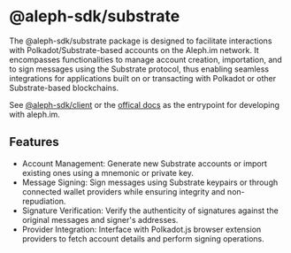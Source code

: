 # @aleph-sdk/substrate
The @aleph-sdk/substrate package is designed to facilitate interactions with Polkadot/Substrate-based accounts on the Aleph.im network. It encompasses functionalities to manage account creation, importation, and to sign messages using the Substrate protocol, thus enabling seamless integrations for applications built on or transacting with Polkadot or other Substrate-based blockchains.

See [@aleph-sdk/client](https://npmjs.com/package/@aleph-sdk/client) or the [offical docs](https://docs.aleph.im) as the entrypoint for developing with aleph.im.

## Features
- Account Management: Generate new Substrate accounts or import existing ones using a mnemonic or private key.
- Message Signing: Sign messages using Substrate keypairs or through connected wallet providers while ensuring integrity and non-repudiation.
- Signature Verification: Verify the authenticity of signatures against the original messages and signer's addresses.
- Provider Integration: Interface with Polkadot.js browser extension providers to fetch account details and perform signing operations.
